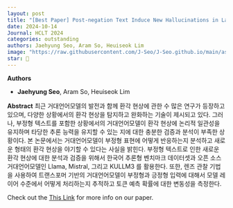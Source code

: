 ```yaml
---
layout: post
title: "[Best Paper] Post-negation Text Induce New Hallucinations in Large Language Models"
date: 2024-10-14
Journal: HCLT 2024
categories: outstanding
authors: Jaehyung Seo, Aram So, Heuiseok Lim
image: "https://raw.githubusercontent.com/J-Seo/J-Seo.github.io/main/assets/img/hclt2024.png"
star: 🌟
---
```

**Authors**
- **Jaehyung Seo**, Aram So, Heuiseok Lim

**Abstract**
최근 거대언어모델의 발전과 함께 환각 현상에 관한 수 많은 연구가 등장하고 있으며, 다양한 상황에서의 환각 현상을 탐지하고 완화하는 기술이 제시되고 있다. 그러나, 부정형 텍스트를 포함한 상황에서의 거대언어모델이 환각 현상에 논리적 일관성을 유지하며 타당한 추론 능력을 유지할 수 있는 지에 대한 충분한 검증과 분석이 부족한 상황이다. 본 논문에서는 거대언어모델이 부정형 표현에 어떻게 반응하는지 분석하고 새로운 형태의 환각 현상을 야기할 수 있다는 사실을 밝힌다. 부정형 텍스트로 인한 새로운 환각 현상에 대한 분석과 검증을 위해서 한국어 추론형 벤치마크 데이터셋과 오픈 소스 거대언어모델인 Llama, Mistral, 그리고 KULLM3 를 활용한다. 또한, 렌즈 관찰 기법을 사용하여 트랜스포머 기반의 거대언어모델이 부정형과 긍정형 입력에 대해서 모델 레이어 수준에서 어떻게 처리하는지 추적하고 토큰 예측 확률에 대한 변동성을 측정한다.

Check out the [This Link][DOI] for more info on our paper. 

[DOI]: https://koreascience.kr/article/CFKO202404272002652.pdf
